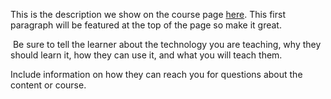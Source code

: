 This is the description we show on the course page [here](https://lab.github.com/Tarikvilallobos/calculadoraimc). This first paragraph will be featured at the top of the page so make it great.
​

​
Be sure to tell the learner about the technology you are teaching, why they should learn it, how they can use it, and what you will teach them.
​


Include information on how they can reach you for questions about the content or course. 